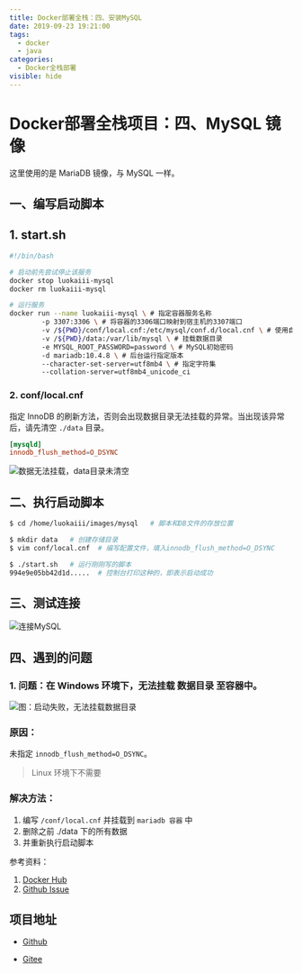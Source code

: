 ```yaml
---
title: Docker部署全栈：四、安装MySQL
date: 2019-09-23 19:21:00
tags: 
  - docker
  - java
categories:
  - Docker全栈部署
visible: hide
---
```


# Docker部署全栈项目：四、MySQL 镜像

这里使用的是 MariaDB 镜像，与 MySQL 一样。

## 一、编写启动脚本

## 1. start.sh

```sh
#!/bin/bash

# 启动前先尝试停止该服务
docker stop luokaiii-mysql
docker rm luokaiii-mysql

# 运行服务
docker run --name luokaiii-mysql \ # 指定容器服务名称
        -p 3307:3306 \ # 将容器的3306端口映射到宿主机的3307端口
        -v /${PWD}/conf/local.cnf:/etc/mysql/conf.d/local.cnf \ # 使用自定义的配置文件(Windows环境下必不可少！)
        -v /${PWD}/data:/var/lib/mysql \ # 挂载数据目录
        -e MYSQL_ROOT_PASSWORD=password \ # MySQL初始密码
        -d mariadb:10.4.8 \ # 后台运行指定版本
        --character-set-server=utf8mb4 \ # 指定字符集
        --collation-server=utf8mb4_unicode_ci
```

### 2. conf/local.cnf

指定 InnoDB 的刷新方法，否则会出现数据目录无法挂载的异常。当出现该异常后，请先清空 `./data` 目录。

```cnf
[mysqld]
innodb_flush_method=O_DSYNC
```

![数据无法挂载，data目录未清空](https://i.loli.net/2019/09/23/6EcOuQZePBIXRvq.png)

## 二、执行启动脚本

```sh
$ cd /home/luokaiii/images/mysql   # 脚本和DB文件的存放位置

$ mkdir data   # 创建存储目录
$ vim conf/local.cnf  # 编写配置文件，填入innodb_flush_method=O_DSYNC

$ ./start.sh   # 运行刚刚写的脚本
994e9e05bb42d1d.....  # 控制台打印这种的，即表示启动成功
```

## 三、测试连接

![连接MySQL](https://i.loli.net/2019/09/23/EUrI5Cu6HRN2gSK.png)

## 四、遇到的问题

### 1. 问题：在 Windows 环境下，无法挂载 数据目录 至容器中。

![图：启动失败，无法挂载数据目录](https://i.loli.net/2019/09/24/dWpOrvMy5eXznNg.png)

### 原因：

未指定 `innodb_flush_method=O_DSYNC`。

> Linux 环境下不需要

### 解决方法：

1. 编写 `/conf/local.cnf` 并挂载到 `mariadb 容器` 中
2. 删除之前 ./data 下的所有数据
3. 并重新执行启动脚本

参考资料：

1. [Docker Hub](https://hub.docker.com/_/mariadb)
2. [Github Issue](https://github.com/docker-library/mariadb/issues/38)

## 项目地址

- [Github](https://github.com/luokaiii/luokaiii.docker-images)

- [Gitee](https://gitee.com/luokaiii/luokaiii.docker-images)